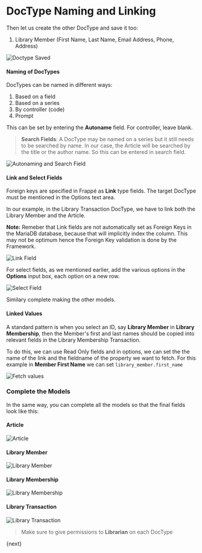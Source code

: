 # DocType Naming and Linking

Then let us create the other DocType and save it too:

1. Library Member (First Name, Last Name, Email Address, Phone, Address)

<img class="screenshot" alt="Doctype Saved" src="{{docs_base_url}}/assets/img/naming_doctype.png">


#### Naming of DocTypes

DocTypes can be named in different ways:

1. Based on a field
1. Based on a series
1. By controller (code)
1. Prompt

This can be set by entering the **Autoname** field. For controller, leave blank.

> **Search Fields**: A DocType may be named on a series but it still needs to be searched by name. In our case, the Article will be searched by the title or the author name. So this can be entered in search field.

<img class="screenshot" alt="Autonaming and Search Field" src="{{docs_base_url}}/assets/img/autoname_and_search_field.png">

#### Link and Select Fields

Foreign keys are specified in Frappé as **Link** type fields. The target DocType must be mentioned in the Options text area.

In our example, in the Library Transaction DocType, we have to link both the Library Member and the Article.

**Note:** Remeber that Link fields are not automatically set as Foreign Keys in the MariaDB database, because that will implicitly index the column. This may not be optimum hence the Foreign Key validation is done by the Framework.

<img class="screenshot" alt="Link Field" src="{{docs_base_url}}/assets/img/link_field.png">

For select fields, as we mentioned earlier, add the various options in the **Options** input box, each option on a new row.

<img class="screenshot" alt="Select Field" src="{{docs_base_url}}/assets/img/select_field.png">

Similary complete making the other models.

#### Linked Values

A standard pattern is when you select an ID, say **Library Member** in **Library Membership**, then the Member's first and last names should be copied into relevant fields in the Library Membership Transaction.

To do this, we can use Read Only fields and in options, we can set the the name of the link and the fieldname of the property we want to fetch. For this example in **Member First Name** we can set `library_member.first_name`

<img class="screenshot" alt="Fetch values" src="{{docs_base_url}}/assets/img/fetch.png">

### Complete the Models

In the same way, you can complete all the models so that the final fields look like this:

#### Article

<img class="screenshot" alt="Article" src="{{docs_base_url}}/assets/img/doctype_article.png">

#### Library Member

<img class="screenshot" alt="Library Member" src="{{docs_base_url}}/assets/img/doctype_lib_member.png">

#### Library Membership

<img class="screenshot" alt="Library Membership" src="{{docs_base_url}}/assets/img/doctype_lib_membership.png">

#### Library Transaction

<img class="screenshot" alt="Library Transaction" src="{{docs_base_url}}/assets/img/doctype_lib_trans.png">

> Make sure to give permissions to **Librarian** on each DocType

{next}
